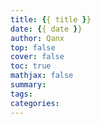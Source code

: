 ```yaml
---
title: {{ title }}
date: {{ date }}
author: Qanx
top: false
cover: false
toc: true
mathjax: false
summary:
tags:
categories:
---
```

